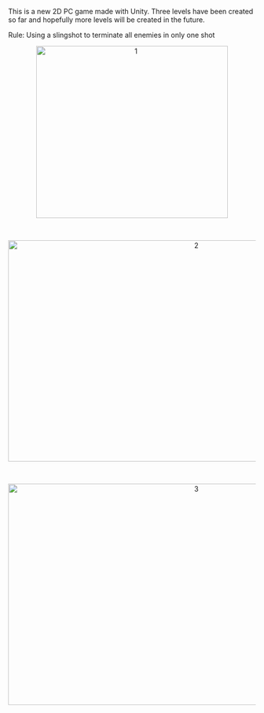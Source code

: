 
This is a new 2D PC game made with Unity. Three levels have been created so far and hopefully more levels will be created in the future.

Rule: Using a slingshot to terminate all enemies in only one shot

<div align=center><img width="390" height="350" src="https://user-images.githubusercontent.com/71127343/120093780-1abb6d00-c14f-11eb-8da0-745394a54b7e.PNG" width="1000" height="1000" alt="1"/>

&emsp;
  
<div align=center><img width="750" height="450" src="https://user-images.githubusercontent.com/71127343/120094057-b7323f00-c150-11eb-92e1-460939c686f3.PNG" alt="2"/>
  
&emsp;
  

<div align=center><img width="750" height="450" src="https://user-images.githubusercontent.com/71127343/120094316-3b38f680-c152-11eb-8ae1-3f5e64e0c13d.PNG" alt="3"/>
 
